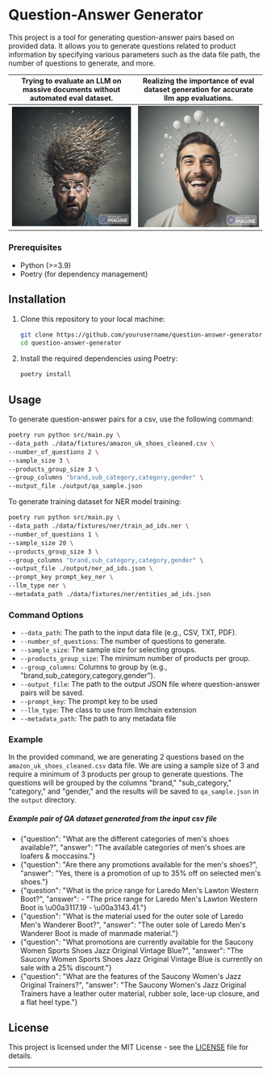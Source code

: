 # Question-Answer Generator

This project is a tool for generating question-answer pairs based on provided data. It allows you to generate questions related to product information by specifying various parameters such as the data file path, the number of questions to generate, and more.


| Trying to evaluate an LLM on massive documents without automated eval dataset. | Realizing the importance of eval dataset generation for accurate llm app evaluations. |
| ----------------------------------------------------------------------- | ------------------------------------------------------------------ |
| ![Confused Person](data/images/confused_person.png)                    | ![Confident Person](data/images/confident_person.png)             |

### Prerequisites

- Python (>=3.9)
- Poetry (for dependency management)
 
## Installation

1. Clone this repository to your local machine:

   ```bash
   git clone https://github.com/yourusername/question-answer-generator.git
   cd question-answer-generator
   ```

2. Install the required dependencies using Poetry:

   ```bash
   poetry install
   ```

## Usage

To generate question-answer pairs for a csv, use the following command:

```bash
poetry run python src/main.py \ 
--data_path ./data/fixtures/amazon_uk_shoes_cleaned.csv \
--number_of_questions 2 \
--sample_size 3 \
--products_group_size 3 \
--group_columns "brand,sub_category,category,gender" \
--output_file ./output/qa_sample.json
```

To generate training dataset for NER model training:
``` bash 
poetry run python src/main.py \
--data_path ./data/fixtures/ner/train_ad_ids.ner \
--number_of_questions 1 \
--sample_size 20 \
--products_group_size 3 \
--group_columns "brand,sub_category,category,gender" \
--output_file ./output/ner_ad_ids.json \
--prompt_key prompt_key_ner \
--llm_type ner \
--metadata_path ./data/fixtures/ner/entities_ad_ids.json
```

### Command Options

- `--data_path`: The path to the input data file (e.g., CSV, TXT, PDF).
- `--number_of_questions`: The number of questions to generate.
- `--sample_size`: The sample size for selecting groups.
- `--products_group_size`: The minimum number of products per group.
- `--group_columns`: Columns to group by (e.g., "brand,sub_category,category,gender").
- `--output_file`: The path to the output JSON file where question-answer pairs will be saved.
- `--prompt_key`: The prompt key to be used 
- `--llm_type`: The class to use from llmchain extension 
- `--metadata_path`: The path to any metadata file

### Example

In the provided command, we are generating 2 questions based on the `amazon_uk_shoes_cleaned.csv` data file. We are using a sample size of 3 and require a minimum of 3 products per group to generate questions. The questions will be grouped by the columns "brand," "sub_category," "category," and "gender," and the results will be saved to `qa_sample.json` in the `output` directory.

##### Example pair of QA dataset generated from the input csv file 
- {"question": "What are the different categories of men's shoes available?", "answer": "The available categories of men's shoes are loafers & moccasins."}
- {"question": "Are there any promotions available for the men's shoes?", "answer": "Yes, there is a promotion of up to 35% off on selected men's shoes."}
- {"question": "What is the price range for Laredo Men's Lawton Western Boot?", "answer": - "The price range for Laredo Men's Lawton Western Boot is \u00a3117.19 - \u00a3143.41."}
- {"question": "What is the material used for the outer sole of Laredo Men's Wanderer Boot?", "answer": "The outer sole of Laredo Men's Wanderer Boot is made of manmade material."}
- {"question": "What promotions are currently available for the Saucony Women Sports Shoes Jazz Original Vintage Blue?", "answer": "The Saucony Women Sports Shoes Jazz Original Vintage Blue is currently on sale with a 25% discount."}
- {"question": "What are the features of the Saucony Women's Jazz Original Trainers?", "answer": "The Saucony Women's Jazz Original Trainers have a leather outer material, rubber sole, lace-up closure, and a flat heel type."}

## License

This project is licensed under the MIT License - see the [LICENSE](LICENSE) file for details.

---
